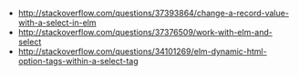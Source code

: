 - http://stackoverflow.com/questions/37393864/change-a-record-value-with-a-select-in-elm
- http://stackoverflow.com/questions/37376509/work-with-elm-and-select
- http://stackoverflow.com/questions/34101269/elm-dynamic-html-option-tags-within-a-select-tag
